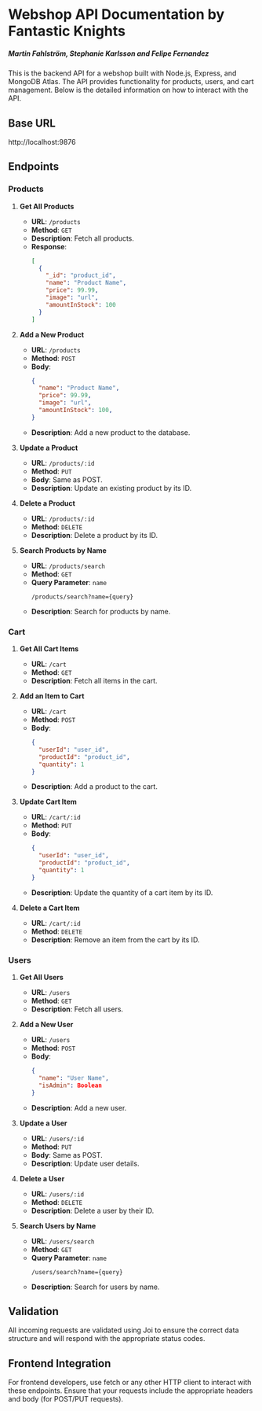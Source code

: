 # Webshop API Documentation by Fantastic Knights
##### Martin Fahlström, Stephanie Karlsson and Felipe Fernandez

This is the backend API for a webshop built with Node.js, Express, and MongoDB Atlas. The API provides functionality for products, users, and cart management. Below is the detailed information on how to interact with the API. 

## Base URL
http://localhost:9876


## Endpoints

### Products

1. **Get All Products**
   - **URL**: `/products`
   - **Method**: `GET`
   - **Description**: Fetch all products.
   - **Response**:
     ```json
     [
       {
         "_id": "product_id",
         "name": "Product Name",
         "price": 99.99,
         "image": "url",
         "amountInStock": 100
       }
     ]
     ```

2. **Add a New Product**
   - **URL**: `/products`
   - **Method**: `POST`
   - **Body**:
     ```json
     {
       "name": "Product Name",
       "price": 99.99,
       "image": "url",
       "amountInStock": 100,
     }
     ```
   - **Description**: Add a new product to the database.

3. **Update a Product**
   - **URL**: `/products/:id`
   - **Method**: `PUT`
   - **Body**: Same as POST.
   - **Description**: Update an existing product by its ID.

4. **Delete a Product**
   - **URL**: `/products/:id`
   - **Method**: `DELETE`
   - **Description**: Delete a product by its ID.

5. **Search Products by Name**
   - **URL**: `/products/search`
   - **Method**: `GET`
   - **Query Parameter**: `name`
     ```
     /products/search?name={query}
     ```
   - **Description**: Search for products by name.

### Cart

1. **Get All Cart Items**
   - **URL**: `/cart`
   - **Method**: `GET`
   - **Description**: Fetch all items in the cart.

2. **Add an Item to Cart**
   - **URL**: `/cart`
   - **Method**: `POST`
   - **Body**:
     ```json
     {
       "userId": "user_id",
       "productId": "product_id",
       "quantity": 1
     }
     ```
   - **Description**: Add a product to the cart.

3. **Update Cart Item**
   - **URL**: `/cart/:id`
   - **Method**: `PUT`
   - **Body**:
     ```json
     {
       "userId": "user_id",
       "productId": "product_id",
       "quantity": 1
     }
     ```
   - **Description**: Update the quantity of a cart item by its ID.

4. **Delete a Cart Item**
   - **URL**: `/cart/:id`
   - **Method**: `DELETE`
   - **Description**: Remove an item from the cart by its ID.

### Users

1. **Get All Users**
   - **URL**: `/users`
   - **Method**: `GET`
   - **Description**: Fetch all users.

2. **Add a New User**
   - **URL**: `/users`
   - **Method**: `POST`
   - **Body**:
     ```json
     {
       "name": "User Name",
       "isAdmin": Boolean
     }
     ```
   - **Description**: Add a new user.

3. **Update a User**
   - **URL**: `/users/:id`
   - **Method**: `PUT`
   - **Body**: Same as POST.
   - **Description**: Update user details.

4. **Delete a User**
   - **URL**: `/users/:id`
   - **Method**: `DELETE`
   - **Description**: Delete a user by their ID.

6. **Search Users by Name**
   - **URL**: `/users/search`
   - **Method**: `GET`
   - **Query Parameter**: `name`
     ```
     /users/search?name={query}
     ```
   - **Description**: Search for users by name.

## Validation

All incoming requests are validated using Joi to ensure the correct data structure and will respond with the appropriate status codes.

## Frontend Integration

For frontend developers, use fetch or any other HTTP client to interact with these endpoints. Ensure that your requests include the appropriate headers and body (for POST/PUT requests).